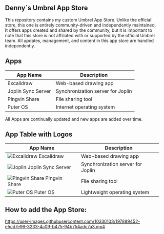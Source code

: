 ## Denny´s Umbrel App Store

This repository contains my custom Umbrel App Store. Unlike the official store, this one is entirely community-driven and independently maintained. It offers apps created and shared by the community, but it is important to note that this store is not affiliated with or supported by the official Umbrel team. All updates, management, and content in this app store are handled independently.

## Apps

| App Name          | Description                 |
| ----------------- | ----------------------------- |
| Excalidraw        | Web-based drawing app      |
| Joplin Sync Server| Synchronization server for Joplin |
| Pingvin Share     | File sharing tool             |
| Puter OS          | Internet operating system     |

All Apps are continually updated and new apps are added over time.

## App Table with Logos

| App Name          | Description                     |
| ----------------- | ------------------------------- |
| ![Excalidraw](https://excalidraw.com/logo.png) Excalidraw        | Web-based drawing app            |
| ![Joplin](https://joplinapp.org/images/logo.png) Joplin Sync Server| Synchronization server for Joplin|
| ![Pingvin Share](https://pingvin-share.com/logo.png) Pingvin Share     | File sharing tool                |
| ![Puter OS](https://puteros.com/logo.png) Puter OS          | Lightweight operating system     |


## How to add the App Store:

https://user-images.githubusercontent.com/10330103/197889452-e5cd7e96-3233-4a09-b475-94b754adc7a3.mp4
